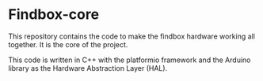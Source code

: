 # Findbox-core

This repository contains the code to make the findbox hardware working all together. It is the core of the project.

This code is written in C++ with the platformio framework and the Arduino library as the Hardware Abstraction Layer (HAL).
